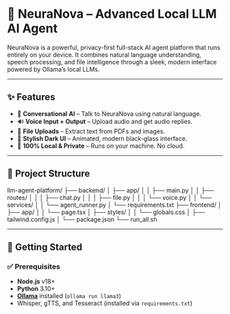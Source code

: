 # 🧠 NeuraNova – Advanced Local LLM AI Agent

NeuraNova is a powerful, privacy-first full-stack AI agent platform that runs entirely on your device. It combines natural language understanding, speech processing, and file intelligence through a sleek, modern interface powered by Ollama’s local LLMs.

---

## ✨ Features

- 🧠 **Conversational AI** – Talk to NeuraNova using natural language.
- 🔊 **Voice Input + Output** – Upload audio and get audio replies.
- 📎 **File Uploads** – Extract text from PDFs and images.
- 💬 **Stylish Dark UI** – Animated, modern black-glass interface.
- 🔐 **100% Local & Private** – Runs on your machine. No cloud.

---

## 📁 Project Structure

llm-agent-platform/
├── backend/
│ ├── app/
│ │ ├── main.py
│ │ ├── routes/
│ │ │ ├── chat.py
│ │ │ ├── file.py
│ │ │ └── voice.py
│ │ └── services/
│ │ └── agent_runner.py
│ └── requirements.txt
├── frontend/
│ ├── app/
│ │ └── page.tsx
│ ├── styles/
│ │ └── globals.css
│ ├── tailwind.config.js
│ └── package.json
└── run_all.sh



---

## 🚀 Getting Started

### ✅ Prerequisites

- **Node.js** v18+
- **Python** 3.10+
- [**Ollama**](https://ollama.com) installed (`ollama run llama3`)
- Whisper, gTTS, and Tesseract (installed via `requirements.txt`)

